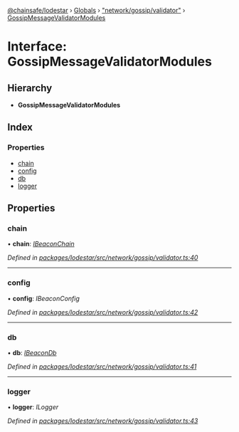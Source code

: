 [@chainsafe/lodestar](../README.md) › [Globals](../globals.md) › ["network/gossip/validator"](../modules/_network_gossip_validator_.md) › [GossipMessageValidatorModules](_network_gossip_validator_.gossipmessagevalidatormodules.md)

# Interface: GossipMessageValidatorModules

## Hierarchy

* **GossipMessageValidatorModules**

## Index

### Properties

* [chain](_network_gossip_validator_.gossipmessagevalidatormodules.md#chain)
* [config](_network_gossip_validator_.gossipmessagevalidatormodules.md#config)
* [db](_network_gossip_validator_.gossipmessagevalidatormodules.md#db)
* [logger](_network_gossip_validator_.gossipmessagevalidatormodules.md#logger)

## Properties

###  chain

• **chain**: *[IBeaconChain](_chain_interface_.ibeaconchain.md)*

*Defined in [packages/lodestar/src/network/gossip/validator.ts:40](https://github.com/ChainSafe/lodestar/blob/8ae83570a/packages/lodestar/src/network/gossip/validator.ts#L40)*

___

###  config

• **config**: *IBeaconConfig*

*Defined in [packages/lodestar/src/network/gossip/validator.ts:42](https://github.com/ChainSafe/lodestar/blob/8ae83570a/packages/lodestar/src/network/gossip/validator.ts#L42)*

___

###  db

• **db**: *[IBeaconDb](_db_api_beacon_interface_.ibeacondb.md)*

*Defined in [packages/lodestar/src/network/gossip/validator.ts:41](https://github.com/ChainSafe/lodestar/blob/8ae83570a/packages/lodestar/src/network/gossip/validator.ts#L41)*

___

###  logger

• **logger**: *ILogger*

*Defined in [packages/lodestar/src/network/gossip/validator.ts:43](https://github.com/ChainSafe/lodestar/blob/8ae83570a/packages/lodestar/src/network/gossip/validator.ts#L43)*
